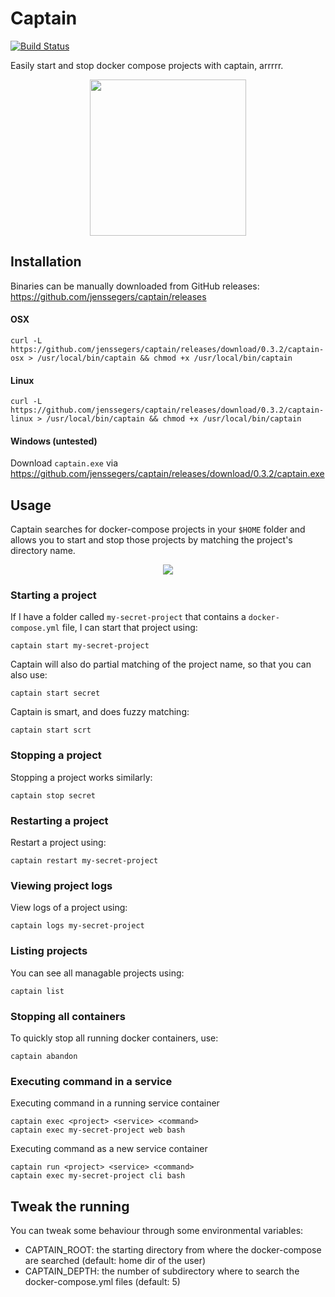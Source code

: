 # Captain

[![Build Status](https://travis-ci.org/jenssegers/captain.svg?branch=master)](https://travis-ci.org/jenssegers/captain)

Easily start and stop docker compose projects with captain, arrrrr.

<p align="center">
<img src="https://jenssegers.com/static/media/captain.png" width="250">
</p>

## Installation

Binaries can be manually downloaded from GitHub releases: https://github.com/jenssegers/captain/releases

#### OSX

```
curl -L https://github.com/jenssegers/captain/releases/download/0.3.2/captain-osx > /usr/local/bin/captain && chmod +x /usr/local/bin/captain
```

#### Linux

```
curl -L https://github.com/jenssegers/captain/releases/download/0.3.2/captain-linux > /usr/local/bin/captain && chmod +x /usr/local/bin/captain
```

#### Windows (untested)

Download `captain.exe` via https://github.com/jenssegers/captain/releases/download/0.3.2/captain.exe

## Usage

Captain searches for docker-compose projects in your `$HOME` folder and allows you to start and stop those projects by matching the project's directory name.

<p align="center">
<img src="https://jenssegers.com/uploads/images/captain.gif?v2">
</p>

### Starting a project

If I have a folder called `my-secret-project` that contains a `docker-compose.yml` file, I can start that project using:

```
captain start my-secret-project
```

Captain will also do partial matching of the project name, so that you can also use:

```
captain start secret
```

Captain is smart, and does fuzzy matching:

```
captain start scrt
```

### Stopping a project

Stopping a project works similarly:

```
captain stop secret
```

### Restarting a project

Restart a project using:

```
captain restart my-secret-project
```

### Viewing project logs

View logs of a project using:

```
captain logs my-secret-project
```

### Listing projects

You can see all managable projects using:

```
captain list
```

### Stopping all containers

To quickly stop all running docker containers, use:

```
captain abandon
```

### Executing command in a service

Executing command in a running service container

```
captain exec <project> <service> <command>
captain exec my-secret-project web bash
```

Executing command as a new service container

```
captain run <project> <service> <command>
captain exec my-secret-project cli bash
```

## Tweak the running

You can tweak some behaviour through some environmental variables:

* CAPTAIN_ROOT: the starting directory from where the docker-compose are searched (default: home dir of the user)
* CAPTAIN_DEPTH: the number of subdirectory where to search the docker-compose.yml files (default: 5)

